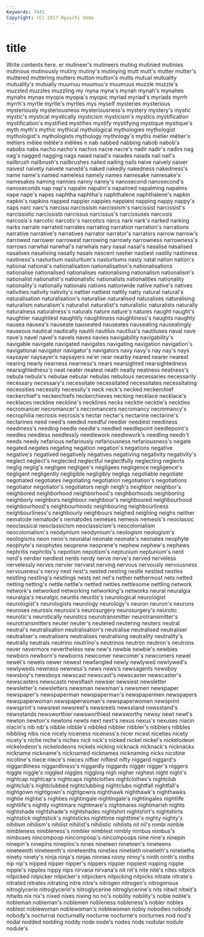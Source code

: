 ```yaml
---
Keywords: 7441 
Copyright: (C) 2017 Ryuichi Ueda
---
```


# title

Write contents here.
er mutineer's mutineers muting mutinied mutinies mutinous
mutinously mutiny mutiny's mutinying mutt mutt's mutter mutter's muttered muttering
mutters mutton mutton's mutts mutual mutuality mutuality's mutually muumuu muumuu's
muumuus muzzle muzzle's muzzled muzzles muzzling my myna myna's mynah
mynah's mynahes mynahs mynas myopia myopia's myopic myriad myriad's myriads
myrrh myrrh's myrtle myrtle's myrtles mys myself mysteries mysterious mysteriously
mysteriousness mysteriousness's mystery mystery's mystic mystic's mystical mystically mysticism mysticism's
mystics mystification mystification's mystified mystifies mystify mystifying mystique mystique's myth
myth's mythic mythical mythological mythologies mythologist mythologist's mythologists mythology mythology's
myths métier métier's métiers mêlée mêlée's mêlées n nab nabbed
nabbing nabob nabob's nabobs nabs nacho nacho's nachos nacre nacre's
nadir nadir's nadirs nag nag's nagged nagging nags naiad naiad's
naiades naiads nail nail's nailbrush nailbrush's nailbrushes nailed nailing nails
naive naively naiver naivest naivety naiveté naiveté's naked nakedly nakedness
nakedness's name name's named nameless namely names namesake namesake's namesakes
naming nannies nanny nanny's nanosecond nanosecond's nanoseconds nap nap's napalm
napalm's napalmed napalming napalms nape nape's napes naphtha naphtha's naphthalene
naphthalene's napkin napkin's napkins napped nappier nappies nappiest napping nappy
nappy's naps narc narc's narcissi narcissism narcissism's narcissist narcissist's narcissistic
narcissists narcissus narcissus's narcissuses narcosis narcosis's narcotic narcotic's narcotics narcs
nark nark's narked narking narks narrate narrated narrates narrating narration
narration's narrations narrative narrative's narratives narrator narrator's narrators narrow narrow's
narrowed narrower narrowest narrowing narrowly narrowness narrowness's narrows narwhal narwhal's
narwhals nary nasal nasal's nasalise nasalised nasalises nasalising nasally nasals
nascent nastier nastiest nastily nastiness nastiness's nasturtium nasturtium's nasturtiums nasty
natal nation nation's national national's nationalisation nationalisation's nationalisations nationalise nationalised
nationalises nationalising nationalism nationalism's nationalist nationalist's nationalistic nationalists nationalities nationality
nationality's nationally nationals nations nationwide native native's natives nativities nativity
nativity's nattier nattiest nattily natty natural natural's naturalisation naturalisation's naturalise
naturalised naturalises naturalising naturalism naturalism's naturalist naturalist's naturalistic naturalists naturally
naturalness naturalness's naturals nature nature's natures naught naught's naughtier naughtiest
naughtily naughtiness naughtiness's naughts naughty nausea nausea's nauseate nauseated nauseates
nauseating nauseatingly nauseous nautical nautically nautili nautilus nautilus's nautiluses naval
nave nave's navel navel's navels naves navies navigability navigability's navigable
navigate navigated navigates navigating navigation navigation's navigational navigator navigator's navigators
navy navy's nay nay's nays naysayer naysayer's naysayers ne'er near
nearby neared nearer nearest nearing nearly nearness nearness's nears nearsighted
nearsightedness nearsightedness's neat neater neatest neath neatly neatness neatness's nebula
nebula's nebulae nebular nebulas nebulous necessaries necessarily necessary necessary's necessitate
necessitated necessitates necessitating necessities necessity necessity's neck neck's necked neckerchief
neckerchief's neckerchiefs neckerchieves necking necklace necklace's necklaces neckline neckline's necklines
necks necktie necktie's neckties necromancer necromancer's necromancers necromancy necromancy's necrophilia
necrosis necrosis's nectar nectar's nectarine nectarine's nectarines need need's needed
needful needier neediest neediness neediness's needing needle needle's needled needlepoint
needlepoint's needles needless needlessly needlework needlework's needling needn't needs needy
nefarious nefariously nefariousness nefariousness's negate negated negates negating negation negation's
negations negative negative's negatived negatively negatives negativing negativity negativity's neglect
neglect's neglected neglectful neglectfully neglecting neglects neglig neglig's negligee negligee's
negligees negligence negligence's negligent negligently negligible negligibly negligs negotiable negotiate
negotiated negotiates negotiating negotiation negotiation's negotiations negotiator negotiator's negotiators neigh
neigh's neighbor neighbor's neighbored neighborhood neighborhood's neighborhoods neighboring neighborly neighbors
neighbour neighbour's neighboured neighbourhood neighbourhood's neighbourhoods neighbouring neighbourliness neighbourliness's neighbourly
neighbours neighed neighing neighs neither nematode nematode's nematodes nemeses nemesis
nemesis's neoclassic neoclassical neoclassicism neoclassicism's neocolonialism neocolonialism's neodymium neodymium's neologism
neologism's neologisms neon neon's neonatal neonate neonate's neonates neophyte neophyte's
neophytes neoprene neoprene's nephew nephew's nephews nephritis nephritis's nepotism nepotism's
neptunium neptunium's nerd nerd's nerdier nerdiest nerds nerdy nerve nerve's
nerved nerveless nervelessly nerves nervier nerviest nerving nervous nervously nervousness
nervousness's nervy nest nest's nested nesting nestle nestled nestles nestling
nestling's nestlings nests net net's nether nethermost nets netted netting
netting's nettle nettle's nettled nettles nettlesome nettling network network's networked
networking networking's networks neural neuralgia neuralgia's neuralgic neuritis neuritis's neurological
neurologist neurologist's neurologists neurology neurology's neuron neuron's neurons neuroses neurosis
neurosis's neurosurgery neurosurgery's neurotic neurotic's neurotically neurotics neurotransmitter neurotransmitter's neurotransmitters
neuter neuter's neutered neutering neuters neutral neutral's neutralisation neutralisation's neutralise
neutralised neutraliser neutraliser's neutralisers neutralises neutralising neutrality neutrality's neutrally neutrals
neutrino neutrino's neutrinos neutron neutron's neutrons never nevermore nevertheless new
new's newbie newbie's newbies newborn newborn's newborns newcomer newcomer's newcomers
newel newel's newels newer newest newfangled newly newlywed newlywed's newlyweds
newness newness's news news's newsagents newsboy newsboy's newsboys newscast newscast's
newscaster newscaster's newscasters newscasts newsflash newsier newsiest newsletter newsletter's newsletters
newsman newsman's newsmen newspaper newspaper's newspaperman newspaperman's newspapermen newspapers newspaperwoman
newspaperwoman's newspaperwomen newsprint newsprint's newsreel newsreel's newsreels newsstand newsstand's newsstands
newsworthier newsworthiest newsworthy newsy newt newt's newton newton's newtons newts
next next's nexus nexus's nexuses niacin niacin's nib nib's nibble
nibble's nibbled nibbler nibbler's nibblers nibbles nibbling nibs nice nicely
niceness niceness's nicer nicest niceties nicety nicety's niche niche's niches
nick nick's nicked nickel nickel's nickelodeon nickelodeon's nickelodeons nickels nicking
nicknack nicknack's nicknacks nickname nickname's nicknamed nicknames nicknaming nicks nicotine
nicotine's niece niece's nieces niftier niftiest nifty niggard niggard's niggardliness
niggardliness's niggardly niggards nigger nigger's niggers niggle niggle's niggled niggles
niggling nigh nigher nighest night night's nightcap nightcap's nightcaps nightclothes
nightclothes's nightclub nightclub's nightclubbed nightclubbing nightclubs nightfall nightfall's nightgown nightgown's
nightgowns nighthawk nighthawk's nighthawks nightie nightie's nighties nightingale nightingale's nightingales
nightlife nightlife's nightly nightmare nightmare's nightmares nightmarish nights nightshade nightshade's
nightshades nightshirt nightshirt's nightshirts nightstick nightstick's nightsticks nighttime nighttime's nighty
nighty's nihilism nihilism's nihilist nihilist's nihilistic nihilists nil nil's nimbi
nimble nimbleness nimbleness's nimbler nimblest nimbly nimbus nimbus's nimbuses nincompoop
nincompoop's nincompoops nine nine's ninepin ninepin's ninepins ninepins's nines nineteen
nineteen's nineteens nineteenth nineteenth's nineteenths nineties ninetieth ninetieth's ninetieths ninety
ninety's ninja ninja's ninjas ninnies ninny ninny's ninth ninth's ninths
nip nip's nipped nipper nipper's nippers nippier nippiest nipping nipple
nipple's nipples nippy nips nirvana nirvana's nit nit's nite nite's
nites nitpick nitpicked nitpicker nitpicker's nitpickers nitpicking nitpicks nitrate nitrate's
nitrated nitrates nitrating nitre nitre's nitrogen nitrogen's nitrogenous nitroglycerin nitroglycerin's
nitroglycerine nitroglycerine's nits nitwit nitwit's nitwits nix nix's nixed nixes
nixing no no's nobility nobility's noble noble's nobleman nobleman's noblemen
nobleness nobleness's nobler nobles noblest noblewoman noblewoman's noblewomen nobly nobodies
nobody nobody's nocturnal nocturnally nocturne nocturne's nocturnes nod nod's nodal
nodded nodding noddy node node's nodes nods nodular nodule nodule's
